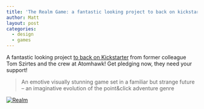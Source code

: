 ```yaml
---
title: 'The Realm Game: a fantastic looking project to back on kickstarter'
author: Matt
layout: post
categories:
  - design
  - games
---
```

A fantastic looking project [to back on Kickstarter][1] from former colleague Tom Szirtes and the crew at Atomhawk! Get pledging now, they need your support!

> An emotive visually stunning game set in a familiar but strange future &#8211; an imaginative evolution of the point&click adventure genre

<p class="attachement"><a href="http://www.kickstarter.com/projects/995134339/the-realm-game" title="Realm, the game"><img src="{{ "realm.jpg" | image_path | cdn }}" alt="Realm" /></a></p>

 [1]: http://www.kickstarter.com/projects/995134339/the-realm-game "The Realm Game on Kickstarter"